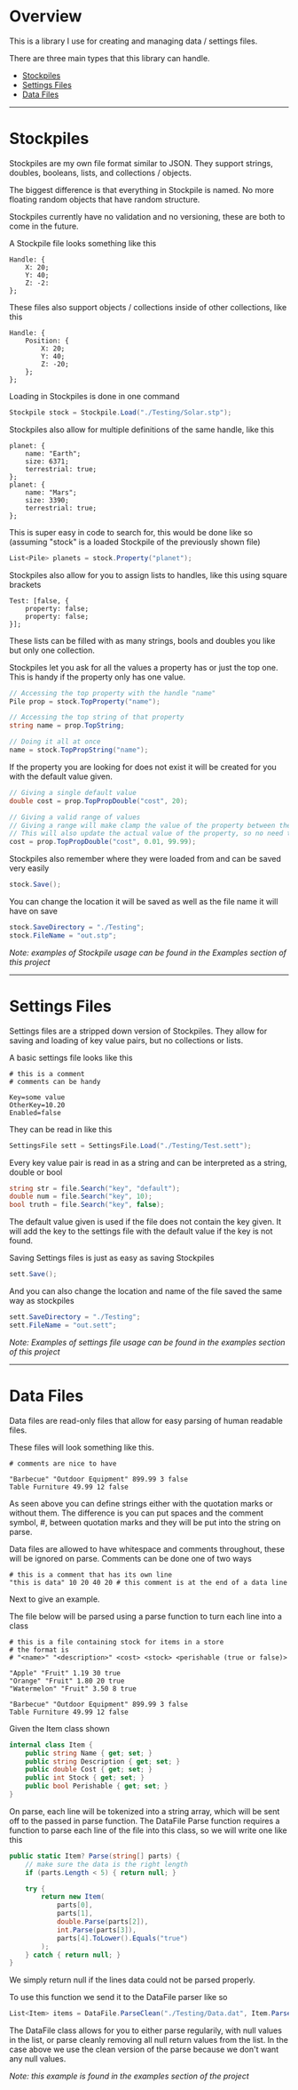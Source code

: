# Overview

This is a library I use for creating and managing data / settings files.

There are three main types that this library can handle.

- [Stockpiles](#stockpiles)
- [Settings Files](#settings-files)
- [Data Files](#data-files)

---

# Stockpiles

Stockpiles are my own file format similar to JSON. They support strings, doubles, booleans, lists, and collections / objects.

The biggest difference is that everything in Stockpile is named. No more floating random objects that have random structure.

Stockpiles currently have no validation and no versioning, these are both to come in the future.

A Stockpile file looks something like this

```
Handle: {
	X: 20;
	Y: 40;
	Z: -2:
};
```

These files also support objects / collections inside of other collections, like this

```
Handle: {
	Position: {
		X: 20;
		Y: 40;
		Z: -20;
	};
};
```

Loading in Stockpiles is done in one command

```C#
Stockpile stock = Stockpile.Load("./Testing/Solar.stp");
```

Stockpiles also allow for multiple definitions of the same handle, like this

```
planet: {
	name: "Earth";
	size: 6371;
	terrestrial: true;
};
planet: {
	name: "Mars";
	size: 3390;
	terrestrial: true;
};
```

This is super easy in code to search for, this would be done like so (assuming "stock" is a loaded Stockpile of the previously shown file)

```C#
List<Pile> planets = stock.Property("planet");
```

Stockpiles also allow for you to assign lists to handles, like this using square brackets

```
Test: [false, {
	property: false;
	property: false;
}];
```

These lists can be filled with as many strings, bools and doubles you like but only one collection.

Stockpiles let you ask for all the values a property has or just the top one. This is handy if the property only has one value.

```C#
// Accessing the top property with the handle "name"
Pile prop = stock.TopProperty("name");

// Accessing the top string of that property
string name = prop.TopString;

// Doing it all at once
name = stock.TopPropString("name");
```

If the property you are looking for does not exist it will be created for you with the default value given.

```C#
// Giving a single default value
double cost = prop.TopPropDouble("cost", 20);

// Giving a valid range of values
// Giving a range will make clamp the value of the property between the given min and max
// This will also update the actual value of the property, so no need to check afterwards
cost = prop.TopPropDouble("cost", 0.01, 99.99);
```

Stockpiles also remember where they were loaded from and can be saved very easily

```C#
stock.Save();
```

You can change the location it will be saved as well as the file name it will have on save

```C#
stock.SaveDirectory = "./Testing";
stock.FileName = "out.stp";
```

*Note: examples of Stockpile usage can be found in the Examples section of this project*

---

# Settings Files

Settings files are a stripped down version of Stockpiles. They allow for saving and loading of key value pairs, but no collections or lists.

A basic settings file looks like this

```
# this is a comment
# comments can be handy

Key=some value
OtherKey=10.20
Enabled=false
```

They can be read in like this

```C#
SettingsFile sett = SettingsFile.Load("./Testing/Test.sett");
```

Every key value pair is read in as a string and can be interpreted as a string, double or bool

```C#
string str = file.Search("key", "default");
double num = file.Search("key", 10);
bool truth = file.Search("key", false);
```

The default value given is used if the file does not contain the key given. It will add the key to the settings file with the default value if the key is not found.

Saving Settings files is just as easy as saving Stockpiles

```C#
sett.Save();
```

And you can also change the location and name of the file saved the same way as stockpiles

```C#
sett.SaveDirectory = "./Testing";
sett.FileName = "out.sett";
```

*Note: Examples of settings file usage can be found in the examples section of this project*

---

# Data Files

Data files are read-only files that allow for easy parsing of human readable files.

These files will look something like this.

```
# comments are nice to have

"Barbecue" "Outdoor Equipment" 899.99 3 false
Table Furniture 49.99 12 false
```

As seen above you can define strings either with the quotation marks or without them. The difference is you can put spaces and the comment symbol, #, 
between quotation marks and they will be put into the string on parse.

Data files are allowed to have whitespace and comments throughout, these will be ignored on parse.
Comments can be done one of two ways

```
# this is a comment that has its own line
"this is data" 10 20 40 20 # this comment is at the end of a data line
```

Next to give an example.

The file below will be parsed using a parse function to turn each line into a class

```
# this is a file containing stock for items in a store
# the format is
# "<name>" "<description>" <cost> <stock> <perishable (true or false)>

"Apple" "Fruit" 1.19 30 true
"Orange" "Fruit" 1.80 20 true
"Watermelon" "Fruit" 3.50 8 true

"Barbecue" "Outdoor Equipment" 899.99 3 false
Table Furniture 49.99 12 false
```

Given the Item class shown

```C#
internal class Item {
	public string Name { get; set; }
	public string Description { get; set; }
	public double Cost { get; set; }
	public int Stock { get; set; }
	public bool Perishable { get; set; }
}
```

On parse, each line will be tokenized into a string array, which will be sent off to the passed in parse function.
The DataFile Parse function requires a function to parse each line of the file into this class, so we will write one like this

```C#
public static Item? Parse(string[] parts) {
	// make sure the data is the right length
	if (parts.Length < 5) { return null; }

	try {
		return new Item(
			parts[0],
			parts[1],
			double.Parse(parts[2]),
			int.Parse(parts[3]),
			parts[4].ToLower().Equals("true")
		);
	} catch { return null; }
}
```

We simply return null if the lines data could not be parsed properly.

To use this function we send it to the DataFile parser like so

```C#
List<Item> items = DataFile.ParseClean("./Testing/Data.dat", Item.Parse);
```

The DataFile class allows for you to either parse regularily, with null values in the list, or parse cleanly removing all null return values from the list.
In the case above we use the clean version of the parse because we don't want any null values.

*Note: this example is found in the examples section of the project*

